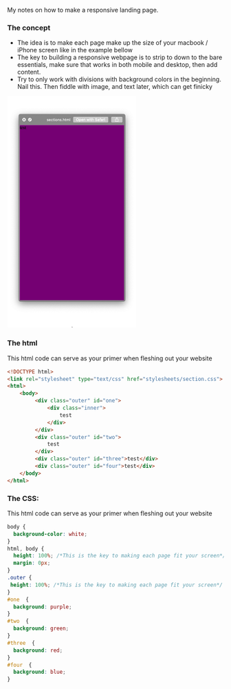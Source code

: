 My notes on how to make a responsive landing page. <!--more-->

### The concept
- The idea is to make each page make up the size of your macbook / iPhone screen like in the example bellow
- The key to building a responsive webpage is to strip to down to the bare essentials, make sure that works in both mobile and desktop, then add content.
- Try to only work with divisions with background colors in the beginning. Nail this. Then fiddle with image, and text later, which can get finicky

<img width="300" alt="img" src="https://github.com/stylekit/img/blob/master/one-pager-sections.gif?raw=true">

### The html
This html code can serve as your primer when fleshing out your website
```html
<!DOCTYPE html>
<link rel="stylesheet" type="text/css" href="stylesheets/section.css">
<html>
    <body>
		 <div class="outer" id="one">
			 <div class="inner">
				 test
			 </div>
		 </div>
		 <div class="outer" id="two">
			 test
		 </div>
		 <div class="outer" id="three">test</div>
		 <div class="outer" id="four">test</div>
    </body>
</html>
```

### The CSS:
This html code can serve as your primer when fleshing out your website
```CSS
body {
  background-color: white;
}
html, body {
  height: 100%; /*This is the key to making each page fit your screen*/
  margin: 0px;
}
.outer {
 height: 100%; /*This is the key to making each page fit your screen*/
}
#one  {
  background: purple;
}
#two  {
  background: green;
}
#three  {
  background: red;
}
#four  {
  background: blue;
}
```
